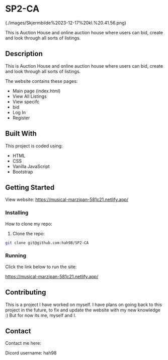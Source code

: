 # SP2-CA

(./images/Skjermbilde%2023-12-17%20kl.%20.41.56.png)

This is Auction House and online auction house where users can bid, 
create and look through all sorts of listings. 

## Description

This is Auction House and online auction house where users can bid, 
create and look through all sorts of listings. 

The website contains these pages:

- Main page (index.html)
- View All Listings
- View specifc
- bid
- Log In
- Register

## Built With

This project is coded using:

- HTML
- CSS
- Vanilla JavaScript
- Bootstrap

## Getting Started

View website: https://musical-marzipan-581c21.netlify.app/

### Installing

How to clone my repo: 

1. Clone the repo:

```bash
git clone git@github.com:hah98/SP2-CA

```

### Running

Click the link below to run the site:

https://musical-marzipan-581c21.netlify.app/

## Contributing

This is a project I have worked on myself. I have plans on going back to this project in the future, to fix and update the website with my new knowledge :) But for now its me, myself and I.

## Contact

Contact me here:

Dicord username: hah98